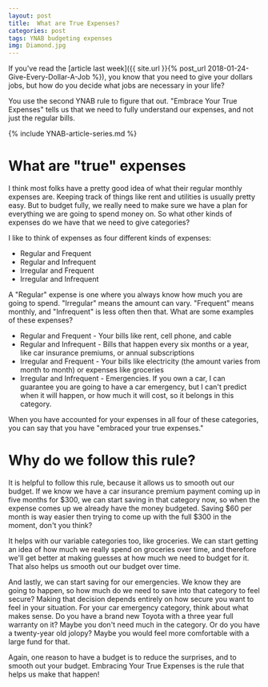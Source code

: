 ```yaml
---
layout: post
title:  What are True Expenses?
categories: post
tags: YNAB budgeting expenses 
img: Diamond.jpg
---
```


If you've read the [article last week]({{ site.url }}{% post_url 2018-01-24-Give-Every-Dollar-A-Job %}), you know that you need to give your dollars jobs, but how do you decide what jobs are necessary in your life?

You use the second YNAB rule to figure that out. "Embrace Your True Expenses" tells us that we need to fully understand our expenses, and not just the regular bills.

<!--more-->

{% include YNAB-article-series.md %}

# What are "true" expenses

I think most folks have a pretty good idea of what their regular monthly expenses are. Keeping track of things like rent and utilities is usually pretty easy. But to budget fully, we really need to make sure we have a plan for everything we are going to spend money on. So what other kinds of expenses do we have that we need to give categories?

I like to think of expenses as four different kinds of expenses:

- Regular and Frequent
- Regular and Infrequent
- Irregular and Frequent
- Irregular and Infrequent

A "Regular" expense is one where you always know how much you are going to spend. "Irregular" means the amount can vary. "Frequent" means monthly, and "Infrequent" is less often then that. What are some examples of these expenses?

- Regular and Frequent - Your bills like rent, cell phone, and cable
- Regular and Infrequent - Bills that happen every six months or a year, like car insurance premiums, or annual subscriptions
- Irregular and Frequent - Your bills like electricity (the amount varies from month to month) or expenses like groceries
- Irregular and Infrequent - Emergencies. If you own a car, I can guarantee you are going to have a car emergency, but I can't predict when it will happen, or how much it will cost, so it belongs in this category.

When you have accounted for your expenses in all four of these categories, you can say that you have "embraced your true expenses."

# Why do we follow this rule?
It is helpful to follow this rule, because it allows us to smooth out our budget. If we know we have a car insurance premium payment coming up in five months for $300, we can start saving in that category now, so when the expense comes up we already have the money budgeted. Saving $60 per month is way easier then trying to come up with the full $300 in the moment, don't you think?

It helps with our variable categories too, like groceries. We can start getting an idea of how much we really spend on groceries over time, and therefore we'll get better at making guesses at how much we need to budget for it. That also helps us smooth out our budget over time.

And lastly, we can start saving for our emergencies. We know they are going to happen, so how much do we need to save into that category to feel secure? Making that decision depends entirely on how secure you want to feel in your situation. For your car emergency category, think about what makes sense. Do you have a brand new Toyota with a three year full warranty on it? Maybe you don't need much in the category. Or do you have a twenty-year old jolopy? Maybe you would feel more comfortable with a large fund for that.

Again, one reason to have a budget is to reduce the surprises, and to smooth out your budget. Embracing Your True Expenses is the rule that helps us make that happen!